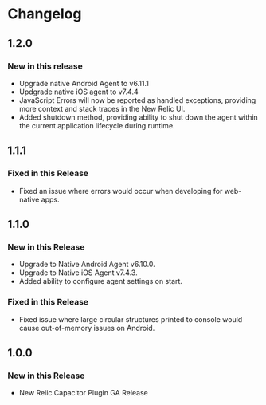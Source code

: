 # Changelog

## 1.2.0

### New in this release
* Upgrade native Android Agent to v6.11.1
* Updgrade native iOS agent to v7.4.4
* JavaScript Errors will now be reported as handled exceptions, providing more context and stack traces in the New Relic UI.
* Added shutdown method, providing ability to shut down the agent within the current application lifecycle during runtime.

## 1.1.1
### Fixed in this Release
* Fixed an issue where errors would occur when developing for web-native apps.

## 1.1.0
### New in this Release
* Upgrade to Native Android Agent v6.10.0.
* Upgrade to Native iOS Agent v7.4.3.
* Added ability to configure agent settings on start.

### Fixed in this Release
* Fixed issue where large circular structures printed to console would cause out-of-memory issues on Android.

## 1.0.0 
### New in this Release
* New Relic Capacitor Plugin GA Release
